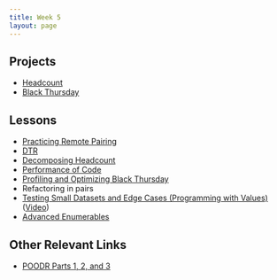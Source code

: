 ```yaml
---
title: Week 5
layout: page
---
```

## Projects
* [Headcount](projects/headcount)
* [Black Thursday](projects/black_thursday)

## Lessons
* [Practicing Remote Pairing](lessons/remote_pairing)
* [DTR](https://docs.google.com/document/d/1zMtgWhODQuP3KBNhrg6PtmPUkw0DIskqgggeyEzYZi4/edit)
* [Decomposing Headcount](lessons/decomposing_headcount)
* [Performance of Code](lessons/performance_of_code)
* [Profiling and Optimizing Black Thursday](https://vimeo.com/158380111)
* Refactoring in pairs
* [Testing Small Datasets and Edge Cases (Programming with Values)](lessons/testing_2_0.markdown) ([Video](https://vimeo.com/157333800))
* [Advanced Enumerables](lessons/advanced_enumerables)

## Other Relevant Links
* [POODR Parts 1, 2, and 3](lessons/performance_of_code)
